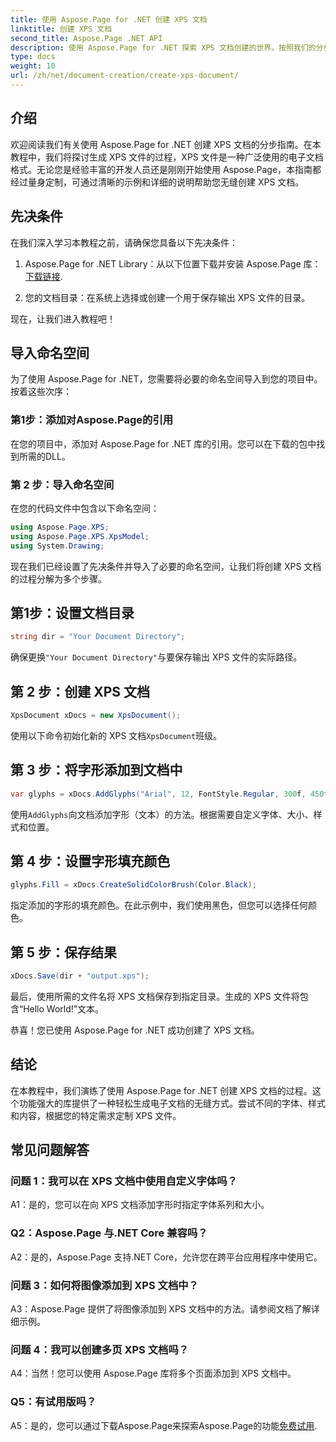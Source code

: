 ```yaml
---
title: 使用 Aspose.Page for .NET 创建 XPS 文档
linktitle: 创建 XPS 文档
second_title: Aspose.Page .NET API
description: 使用 Aspose.Page for .NET 探索 XPS 文档创建的世界。按照我们的分步指南轻松生成电子文档。
type: docs
weight: 10
url: /zh/net/document-creation/create-xps-document/
---
```

## 介绍

欢迎阅读我们有关使用 Aspose.Page for .NET 创建 XPS 文档的分步指南。在本教程中，我们将探讨生成 XPS 文件的过程，XPS 文件是一种广泛使用的电子文档格式。无论您是经验丰富的开发人员还是刚刚开始使用 Aspose.Page，本指南都经过量身定制，可通过清晰的示例和详细的说明帮助您无缝创建 XPS 文档。

## 先决条件

在我们深入学习本教程之前，请确保您具备以下先决条件：

1.  Aspose.Page for .NET Library：从以下位置下载并安装 Aspose.Page 库：[下载链接](https://releases.aspose.com/page/net/).

2. 您的文档目录：在系统上选择或创建一个用于保存输出 XPS 文件的目录。

现在，让我们进入教程吧！

## 导入命名空间

为了使用 Aspose.Page for .NET，您需要将必要的命名空间导入到您的项目中。按着这些次序：

### 第1步：添加对Aspose.Page的引用

在您的项目中，添加对 Aspose.Page for .NET 库的引用。您可以在下载的包中找到所需的DLL。

### 第 2 步：导入命名空间

在您的代码文件中包含以下命名空间：

```csharp
using Aspose.Page.XPS;
using Aspose.Page.XPS.XpsModel;
using System.Drawing;
```

现在我们已经设置了先决条件并导入了必要的命名空间，让我们将创建 XPS 文档的过程分解为多个步骤。

## 第1步：设置文档目录

```csharp
string dir = "Your Document Directory";
```

确保更换`"Your Document Directory"`与要保存输出 XPS 文件的实际路径。

## 第 2 步：创建 XPS 文档

```csharp
XpsDocument xDocs = new XpsDocument();
```

使用以下命令初始化新的 XPS 文档`XpsDocument`班级。

## 第 3 步：将字形添加到文档中

```csharp
var glyphs = xDocs.AddGlyphs("Arial", 12, FontStyle.Regular, 300f, 450f, "Hello World!");
```

使用`AddGlyphs`向文档添加字形（文本）的方法。根据需要自定义字体、大小、样式和位置。

## 第 4 步：设置字形填充颜色

```csharp
glyphs.Fill = xDocs.CreateSolidColorBrush(Color.Black);
```

指定添加的字形的填充颜色。在此示例中，我们使用黑色，但您可以选择任何颜色。

## 第 5 步：保存结果

```csharp
xDocs.Save(dir + "output.xps");
```

最后，使用所需的文件名将 XPS 文档保存到指定目录。生成的 XPS 文件将包含“Hello World!”文本。

恭喜！您已使用 Aspose.Page for .NET 成功创建了 XPS 文档。

## 结论

在本教程中，我们演练了使用 Aspose.Page for .NET 创建 XPS 文档的过程。这个功能强大的库提供了一种轻松生成电子文档的无缝方式。尝试不同的字体、样式和内容，根据您的特定需求定制 XPS 文件。

## 常见问题解答

### 问题 1：我可以在 XPS 文档中使用自定义字体吗？

A1：是的，您可以在向 XPS 文档添加字形时指定字体系列和大小。

### Q2：Aspose.Page 与.NET Core 兼容吗？

A2：是的，Aspose.Page 支持.NET Core，允许您在跨平台应用程序中使用它。

### 问题 3：如何将图像添加到 XPS 文档中？

A3：Aspose.Page 提供了将图像添加到 XPS 文档中的方法。请参阅文档了解详细示例。

### 问题 4：我可以创建多页 XPS 文档吗？

A4：当然！您可以使用 Aspose.Page 库将多个页面添加到 XPS 文档中。

### Q5：有试用版吗？

 A5：是的，您可以通过下载Aspose.Page来探索Aspose.Page的功能[免费试用](https://releases.aspose.com/).